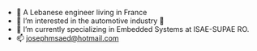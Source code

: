 - 👋 A Lebanese engineer living in France
- 👀 I’m interested in the automotive industry :red_car:
- 🌱 I’m currently specializing in Embedded Systems at ISAE-SUPAE RO.
- 📫 josephmsaed@hotmail.com

<!---
josephmsaed/josephmsaed is a ✨ special ✨ repository because its `README.md` (this file) appears on your GitHub profile.
You can click the Preview link to take a look at your changes.
--->

